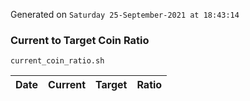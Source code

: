 Generated on `Saturday 25-September-2021 at 18:43:14`

### Current to Target Coin Ratio
`current_coin_ratio.sh`

Date|Current|Target|Ratio
---|---|---|---
